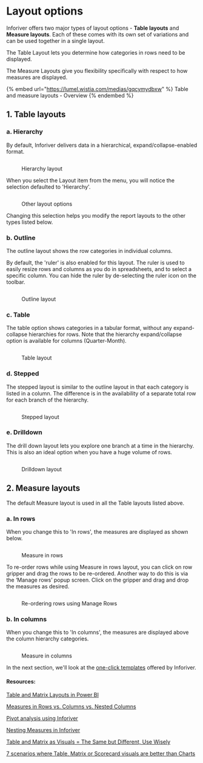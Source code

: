 # Layout options

Inforiver offers two major types of layout options - **Table layouts** and **Measure layouts**. Each of these comes with its own set of variations and can be used together in a single layout.&#x20;

The Table Layout lets you determine how categories in rows need to be displayed.&#x20;

The Measure Layouts give you flexibility specifically with respect to how measures are displayed.&#x20;

{% embed url="https://lumel.wistia.com/medias/gqcymydbxw" %}
Table and measure layouts - Overview
{% endembed %}

## 1. Table layouts

### a. Hierarchy

By default, Inforiver delivers data in a hierarchical, expand/collapse-enabled format.

<figure><img src="../../.gitbook/assets/inforiver-navigation-layout-hierarchy.png" alt=""><figcaption><p>Hierarchy layout</p></figcaption></figure>

When you select the Layout item from the menu, you will notice the selection defaulted to 'Hierarchy'.

<figure><img src="../../.gitbook/assets/2.2.1 Layout options.png" alt=""><figcaption><p>Other layout options</p></figcaption></figure>

Changing this selection helps you modify the report layouts to the other types listed below.

### b. Outline

The outline layout shows the row categories in individual columns.&#x20;

By default, the 'ruler' is also enabled for this layout. The ruler is used to easily resize rows and columns as you do in spreadsheets, and to select a specific column. You can hide the ruler by de-selecting the ruler icon on the toolbar.

<figure><img src="../../.gitbook/assets/inforiver-navigation-layout-outline.png" alt=""><figcaption><p>Outline layout</p></figcaption></figure>

### c. Table

The table option shows categories in a tabular format, without any expand-collapse hierarchies for rows. Note that the hierarchy expand/collapse option is available for columns (Quarter-Month).&#x20;

<figure><img src="../../.gitbook/assets/2.2.2 Layout options.png" alt=""><figcaption><p>Table layout</p></figcaption></figure>

### d. Stepped

The stepped layout is similar to the outline layout in that each category is listed in a column. The difference is in the availability of a separate total row for each branch of the hierarchy.

<figure><img src="../../.gitbook/assets/inforiver-navigation-layout-stepped.png" alt=""><figcaption><p>Stepped layout</p></figcaption></figure>

### e. Drilldown

The drill down layout lets you explore one branch at a time in the hierarchy. This is also an ideal option when you have a huge volume of rows.

<figure><img src="../../.gitbook/assets/inforiver-navigation-layout-drilldown.gif" alt=""><figcaption><p>Drilldown layout</p></figcaption></figure>

## 2. Measure layouts

The default Measure layout is used in all the Table layouts listed above.&#x20;

### a. In rows

When you change this to 'In rows', the measures are displayed as shown below.&#x20;

<figure><img src="../../.gitbook/assets/inforiver-navigation-layout-measures-in-rows.png" alt=""><figcaption><p>Measure in rows</p></figcaption></figure>

To re-order rows while using Measure in rows layout, you can click on row gripper and drag the rows to be re-ordered. Another way to do this is via the ‘Manage rows’ popup screen. Click on the gripper and drag and drop the measures as desired.

<figure><img src="../../.gitbook/assets/image (2) (1) (1) (1) (1) (1) (1) (1) (1) (1) (1) (1) (1) (1) (1) (1) (1) (1) (1) (1) (1) (1) (1) (1) (1) (1) (1) (1) (1) (1) (1) (1) (1) (1) (1).png" alt=""><figcaption><p>Re-ordering rows using Manage Rows</p></figcaption></figure>

### b. In columns

When you change this to 'In columns', the measures are displayed above the column hierarchy categories.&#x20;

<figure><img src="../../.gitbook/assets/inforiver-navigation-layout-measures-in-columns.png" alt=""><figcaption><p>Measure in columns</p></figcaption></figure>

In the next section, we'll look at the [one-click templates](templates.md) offered by Inforiver.

#### Resources:

[Table and Matrix Layouts in Power BI](https://inforiver.com/blog/general/table-matrix-layout-powerbi/)

[Measures in Rows vs. Columns vs. Nested Columns](https://inforiver.com/blog/general/measures-rows-columns-nested-columns/)

[Pivot analysis using Inforiver](https://inforiver.com/excel-like-pivot-analysis-powerbi/)

[Nesting Measures in Inforiver](https://inforiver.com/blog/general/nesting-measures-inforiver/)

[Table and Matrix as Visuals = The Same but Different, Use Wisely](https://inforiver.com/blog/general/table-and-matrix-as-visuals-the-same-but-different-use-wisely/)

[7 scenarios where Table, Matrix or Scorecard visuals are better than Charts](https://inforiver.com/insights/scenarios-where-table-matrix-scorecard-visuals-are-better-than-charts/)
